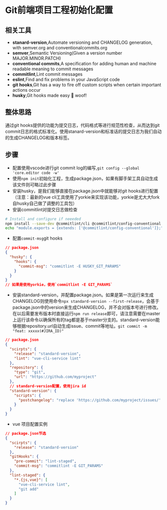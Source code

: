 # Git前端项目工程初始化配置

## 相关工具
* **stanard-version**,Automate versioning and CHANGELOG generation, with semver.org and conventionalcommits.org
* **semver**,Semantic Versioning(Given a version number MAJOR.MINOR.PATCH)
* **conventional commits**,A specification for adding human and machine readable meaning to commit messages
* **commitlint**,Lint commit messages 
* **eslint**,Find and fix problems in your JavaScript code
* **git hooks**,Git has a way to fire off custom scripts when certain important actions occur
* **husky**,Git hooks made easy 🐶 woof!

## 整体思路
通过git hooks提供的功能为提交日志，代码格式等进行规范性检查，从而达到git commit日志的格式标准化。使用stanard-version和标准话的提交日志为我们自动的生成CHANGELOG和版本标签。

## 步骤
* 配置使用vscode进行git commit log的编写,`git config --global 'core.editor code -w'`
* 使用`npm init`初始化工程，生成package.json，如果有脚手架工具自动生成该文件则可略过此步骤
* 安装husky，是我们能够直接在package.json中就能够对git hooks进行配置（注意：最新的vue cli工具使用了yorkie来实现该功能，yorkie是尤大大fork自husky自己做了调整的工具包）
* 安装commitlint对提交日志做检查
```bash
# Install and configure if neeeded
npm install --save-dev @commitlint/cli @commitlint/config-conventional
echo "module.exports = {extends: ['@commitlint/config-conventional']};" > commitlint.config.js
```
* 配置`commit-msg`git hooks
```json
// package.json
{
  "husky": {
    "hooks": {
      "commit-msg": "commitlint -E HUSKY_GIT_PARAMS"
    }
  }
}
// 如果是使用yorkie，使用`commitlint -E GIT_PARAMS`
```
* 安装standard-version，并配置package.json。如果是第一次运行来生成CHANGELOG则使用命令`npx standard-version --first-release`，会基于package.json中的version来生成CHANGELOG，并不会对版本号进行修改。在以后需要发布版本时直接运行`npm run release`即可，请注意需要在master上运行该命令以确保所有的tag都是基于master分支的。standard-version能够根据repository.url自动生成issue、commit等地址。`git commit -m "feat: xxxxx(#JIRA_ID)"`
```json
// package.json
{
  "scirpts": {
    "release": "standard-version",
    "lint": "vue-cli-service lint"
  },
  "repository": {
    "type": "git",
    "url": "https://github.com/myproject"
  },
  // standard-version配置，使用jira id
  "standard-version": {
    "scripts": {
      "postchangelog": "replace 'https://github.com/myproject/issues/' 'https://myjira/browse/' CHANGELOG.md"
    }
  }
}
```
* vue 项目配置实例
```json
// package.json节选
{
  "scirpts": {
    "release": "standard-version"
  },
  "gitHooks": {
    "pre-commit": "lint-staged",
    "commit-msg": "commitlint -E GIT_PARAMS"
  },
  "lint-staged": {
    "*.{js,vue}": [
      "vue-cli-service lint",
      "git add"
    ]
  }
}
```
